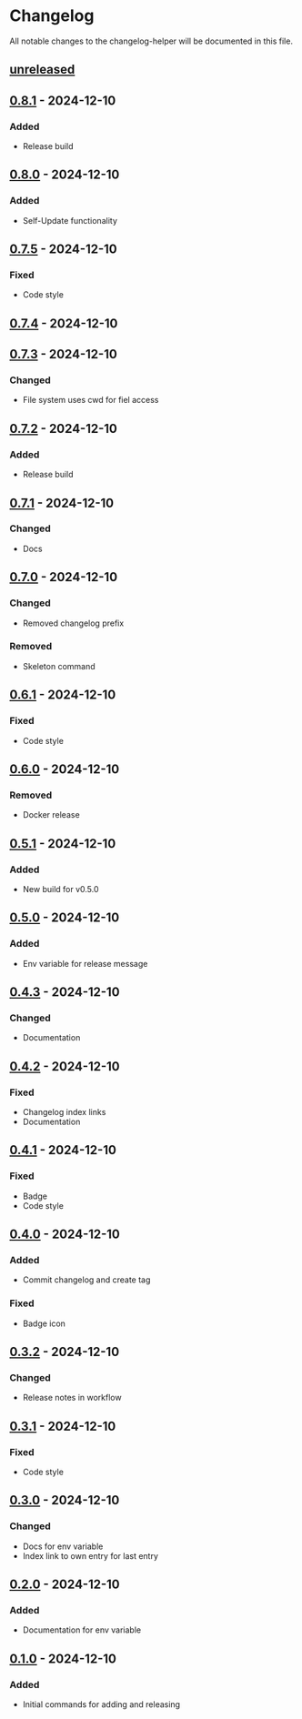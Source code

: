 # Changelog

All notable changes to the changelog-helper will be documented in this file.

## [unreleased]

## [0.8.1] - 2024-12-10

### Added

- Release build

## [0.8.0] - 2024-12-10

### Added

- Self-Update functionality

## [0.7.5] - 2024-12-10

### Fixed

- Code style

## [0.7.4] - 2024-12-10

## [0.7.3] - 2024-12-10

### Changed

- File system uses cwd for fiel access

## [0.7.2] - 2024-12-10

### Added

- Release build

## [0.7.1] - 2024-12-10

### Changed

- Docs

## [0.7.0] - 2024-12-10

### Changed

- Removed changelog prefix

### Removed

- Skeleton command

## [0.6.1] - 2024-12-10

### Fixed

- Code style

## [0.6.0] - 2024-12-10

### Removed

- Docker release

## [0.5.1] - 2024-12-10

### Added

- New build for v0.5.0

## [0.5.0] - 2024-12-10

### Added

- Env variable for release message

## [0.4.3] - 2024-12-10

### Changed

- Documentation

## [0.4.2] - 2024-12-10

### Fixed

- Changelog index links
- Documentation

## [0.4.1] - 2024-12-10

### Fixed

- Badge
- Code style

## [0.4.0] - 2024-12-10

### Added

- Commit changelog and create tag

### Fixed

- Badge icon

## [0.3.2] - 2024-12-10

### Changed

- Release notes in workflow

## [0.3.1] - 2024-12-10

### Fixed

- Code style

## [0.3.0] - 2024-12-10

### Changed

- Docs for env variable
- Index link to own entry for last entry

## [0.2.0] - 2024-12-10

### Added

- Documentation for env variable

## [0.1.0] - 2024-12-10

### Added

- Initial commands for adding and releasing

[unreleased]: https://github.com/mogic-le/changelog-helper/compare/develop...main
[0.8.1]: https://github.com/mogic-le/changelog-helper/compare/v0.8.0...v0.8.1
[0.8.0]: https://github.com/mogic-le/changelog-helper/compare/v0.7.5...v0.8.0
[0.7.5]: https://github.com/mogic-le/changelog-helper/compare/v0.7.4...v0.7.5
[0.7.4]: https://github.com/mogic-le/changelog-helper/compare/v0.7.3...v0.7.4
[0.7.3]: https://github.com/mogic-le/changelog-helper/compare/v0.7.2...v0.7.3
[0.7.2]: https://github.com/mogic-le/changelog-helper/compare/v0.7.1...v0.7.2
[0.7.1]: https://github.com/mogic-le/changelog-helper/compare/v0.7.0...v0.7.1
[0.7.0]: https://github.com/mogic-le/changelog-helper/compare/v0.6.1...v0.7.0
[0.6.1]: https://github.com/mogic-le/changelog-helper/compare/v0.6.0...v0.6.1
[0.6.0]: https://github.com/mogic-le/changelog-helper/compare/v0.5.1...v0.6.0
[0.5.1]: https://github.com/mogic-le/changelog-helper/compare/v0.5.0...v0.5.1
[0.5.0]: https://github.com/mogic-le/changelog-helper/compare/v0.4.3...v0.5.0
[0.4.3]: https://github.com/mogic-le/changelog-helper/compare/v0.4.2...v0.4.3
[0.4.2]: https://github.com/mogic-le/changelog-helper/compare/v0.4.1...v0.4.2
[0.4.1]: https://github.com/mogic-le/changelog-helper/compare/v0.4.0...v0.4.1
[0.4.0]: https://github.com/mogic-le/changelog-helper/compare/v0.3.2...v0.4.0
[0.3.2]: https://github.com/mogic-le/changelog-helper/compare/v0.3.1...v0.3.2
[0.3.1]: https://github.com/mogic-le/changelog-helper/compare/v0.3.0...v0.3.1
[0.3.0]: https://github.com/mogic-le/changelog-helper/compare/v0.2.0...v0.3.0
[0.2.0]: https://github.com/mogic-le/changelog-helper/compare/v0.1.0...v0.2.0
[0.1.0]: https://github.com/mogic-le/changelog-helper/compare/v0.1.0...v0.1.0